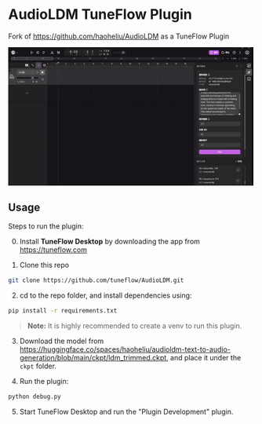 # AudioLDM TuneFlow Plugin

Fork of https://github.com/haoheliu/AudioLDM as a TuneFlow Plugin

<img src="./images/audioldm_cn.gif" width="500" />

## Usage

Steps to run the plugin:

0. Install **TuneFlow Desktop** by downloading the app from https://tuneflow.com

1. Clone this repo

``` bash
git clone https://github.com/tuneflow/AudioLDM.git
```

2. cd to the repo folder, and install dependencies using:

```bash
pip install -r requirements.txt
```

> **Note:** It is highly recommended to create a venv to run this plugin.

3. Download the model from https://huggingface.co/spaces/haoheliu/audioldm-text-to-audio-generation/blob/main/ckpt/ldm_trimmed.ckpt, and place it under the `ckpt` folder.

4. Run the plugin:

```bash
python debug.py
```

5. Start TuneFlow Desktop and run the "Plugin Development" plugin.
